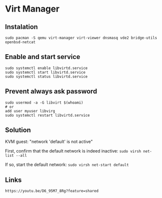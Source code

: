 # Virt Manager

## Instalation
```
sudo pacman -S qemu virt-manager virt-viewer dnsmasq vde2 bridge-utils openbsd-netcat
```

## Enable and start service
```
sudo systemctl enable libvirtd.service
sudo systemctl start libvirtd.service
sudo systemctl status libvirtd.service
```

## Prevent always ask password
```
sudo usermod -a -G libvirt $(whoami)
# or
add user myuser libvirg
sudo systemctl restart libvirtd.service
```

## Solution
KVM guest: "network 'default' is not active"

First, confirm that the default network is indeed inactive:
`sudo virsh net-list --all`

If so, start the default network:
`sudo virsh net-start default`

## Links
```
https://youtu.be/D6_95M7_8Rg?feature=shared
```

